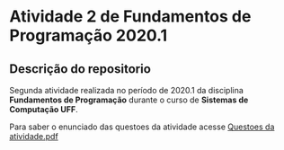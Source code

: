 # Atividade 2 de Fundamentos de Programação 2020.1

<h2> Descrição do repositorio</h2>

<p>Segunda atividade realizada no período de 2020.1 da disciplina <b>Fundamentos de Programação</b> durante o curso de <b>Sistemas de Computação UFF</b>.

Para saber o enunciado das questoes da atividade acesse [Questoes da atividade.pdf](https://github.com/camlopes/sistemas-de-computacao-fp-atividade2/blob/main/Questoes%20da%20atividade.pdf)

</p>



